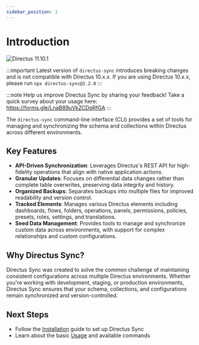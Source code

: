 ```yaml
---
sidebar_position: 1
---
```


# Introduction

![Directus 11.10.1](https://img.shields.io/badge/Directus-11.10.1-64f?style=for-the-badge&logo=directus)

:::important
Latest version of `directus-sync` introduces breaking changes and is not compatible with Directus 10.x.x.
If you are using Directus 10.x.x, please run `npx directus-sync@2.2.0`
:::

:::note
Help us improve Directus Sync by sharing your feedback! Take a quick survey about your usage here: https://forms.gle/LnaB89uVkZCDqRfGA
:::

The `directus-sync` command-line interface (CLI) provides a set of tools for managing and synchronizing the schema and
collections within Directus across different environments.

## Key Features

- **API-Driven Synchronization**: Leverages Directus's REST API for high-fidelity operations that align with native application actions.
- **Granular Updates**: Focuses on differential data changes rather than complete table overwrites, preserving data integrity and history.
- **Organized Backups**: Separates backups into multiple files for improved readability and version control.
- **Tracked Elements**: Manages various Directus elements including dashboards, flows, folders, operations, panels, permissions, policies, presets, roles, settings, and translations.
- **Seed Data Management**: Provides tools to manage and synchronize custom data across environments, with support for complex relationships and custom configurations.

## Why Directus Sync?

Directus Sync was created to solve the common challenge of maintaining consistent configurations across multiple Directus environments. Whether you're working with development, staging, or production environments, Directus Sync ensures that your schema, collections, and configurations remain synchronized and version-controlled.

## Next Steps

- Follow the [Installation](getting-started/installation.md) guide to set up Directus Sync
- Learn about the basic [Usage](getting-started/usage.md) and available commands
